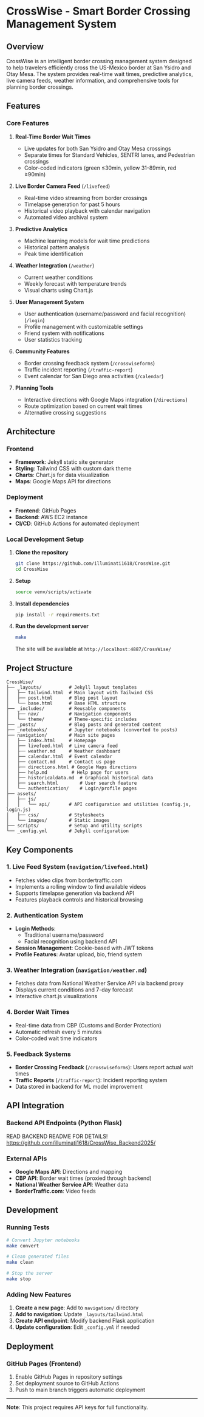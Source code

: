 # CrossWise - Smart Border Crossing Management System

## Overview

CrossWise is an intelligent border crossing management system designed to help travelers efficiently cross the US-Mexico border at San Ysidro and Otay Mesa. The system provides real-time wait times, predictive analytics, live camera feeds, weather information, and comprehensive tools for planning border crossings.

## Features

### Core Features

1. **Real-Time Border Wait Times**
   - Live updates for both San Ysidro and Otay Mesa crossings
   - Separate times for Standard Vehicles, SENTRI lanes, and Pedestrian crossings
   - Color-coded indicators (green ≤30min, yellow 31-89min, red ≥90min)

2. **Live Border Camera Feed** (`/livefeed`)
   - Real-time video streaming from border crossings
   - Timelapse generation for past 5 hours
   - Historical video playback with calendar navigation
   - Automated video archival system

3. **Predictive Analytics**
   - Machine learning models for wait time predictions
   - Historical pattern analysis
   - Peak time identification

4. **Weather Integration** (`/weather`)
   - Current weather conditions
   - Weekly forecast with temperature trends
   - Visual charts using Chart.js

5. **User Management System**
   - User authentication (username/password and facial recognition) (`/login`)
   - Profile management with customizable settings
   - Friend system with notifications
   - User statistics tracking

6. **Community Features**
   - Border crossing feedback system (`/crosswiseforms`)
   - Traffic incident reporting (`/traffic-report`)
   - Event calendar for San Diego area activities (`/calendar`)

7. **Planning Tools**
   - Interactive directions with Google Maps integration (`/directions`)
   - Route optimization based on current wait times
   - Alternative crossing suggestions

## Architecture

### Frontend
- **Framework**: Jekyll static site generator
- **Styling**: Tailwind CSS with custom dark theme
- **Charts**: Chart.js for data visualization
- **Maps**: Google Maps API for directions

### Deployment
- **Frontend**: GitHub Pages
- **Backend**: AWS EC2 instance
- **CI/CD**: GitHub Actions for automated deployment

### Local Development Setup

1. **Clone the repository**
   ```bash
   git clone https://github.com/illuminati1618/CrossWise.git
   cd CrossWise
   ```

2. **Setup**
   ```bash
   source venv/scripts/activate
   ```

4. **Install dependencies**
   ```bash
   pip install -r requirements.txt
   ```

5. **Run the development server**
   ```bash
   make
   ```
   The site will be available at `http://localhost:4887/CrossWise/`

## Project Structure

```
CrossWise/
├── _layouts/          # Jekyll layout templates
│   ├── tailwind.html  # Main layout with Tailwind CSS
│   ├── post.html      # Blog post layout
│   └── base.html      # Base HTML structure
├── _includes/         # Reusable components
│   ├── nav/           # Navigation components
│   └── theme/         # Theme-specific includes
├── _posts/            # Blog posts and generated content
├── _notebooks/        # Jupyter notebooks (converted to posts)
├── navigation/        # Main site pages
│   ├── index.html     # Homepage
│   ├── livefeed.html  # Live camera feed
│   ├── weather.md     # Weather dashboard
│   ├── calendar.html  # Event calendar
│   ├── contact.md     # Contact us page
│   ├── directions.html # Google Maps directions
│   ├── help.md         # Help page for users
│   ├── historicaldata.md  # Graphical historical data
│   ├── search.html        # User search feature
│   └── authentication/    # Login/profile pages
├── assets/
│   ├── js/
│   │   └── api/       # API configuration and utilities (config.js, login.js)
│   ├── css/           # Stylesheets
│   └── images/        # Static images
├── scripts/           # Setup and utility scripts
└── _config.yml        # Jekyll configuration
```

## Key Components

### 1. Live Feed System (`navigation/livefeed.html`)
- Fetches video clips from bordertraffic.com
- Implements a rolling window to find available videos
- Supports timelapse generation via backend API
- Features playback controls and historical browsing

### 2. Authentication System
- **Login Methods**: 
  - Traditional username/password
  - Facial recognition using backend API
- **Session Management**: Cookie-based with JWT tokens
- **Profile Features**: Avatar upload, bio, friend system

### 3. Weather Integration (`navigation/weather.md`)
- Fetches data from National Weather Service API via backend proxy
- Displays current conditions and 7-day forecast
- Interactive chart.js visualizations

### 4. Border Wait Times
- Real-time data from CBP (Customs and Border Protection)
- Automatic refresh every 5 minutes
- Color-coded wait time indicators

### 5. Feedback Systems
- **Border Crossing Feedback** (`/crosswiseforms`): Users report actual wait times
- **Traffic Reports** (`/traffic-report`): Incident reporting system
- Data stored in backend for ML model improvement

## API Integration

### Backend API Endpoints (Python Flask)

READ BACKEND README FOR DETAILS!
https://github.com/illuminati1618/CrossWise_Backend2025/

### External APIs
- **Google Maps API**: Directions and mapping
- **CBP API**: Border wait times (proxied through backend)
- **National Weather Service API**: Weather data
- **BorderTraffic.com**: Video feeds

## Development

### Running Tests
```bash
# Convert Jupyter notebooks
make convert

# Clean generated files
make clean

# Stop the server
make stop
```

### Adding New Features

1. **Create a new page**: Add to `navigation/` directory
2. **Add to navigation**: Update `_layouts/tailwind.html`
3. **Create API endpoint**: Modify backend Flask application
4. **Update configuration**: Edit `_config.yml` if needed

## Deployment

### GitHub Pages (Frontend)
1. Enable GitHub Pages in repository settings
2. Set deployment source to GitHub Actions
3. Push to main branch triggers automatic deployment

---

**Note**: This project requires API keys for full functionality.
